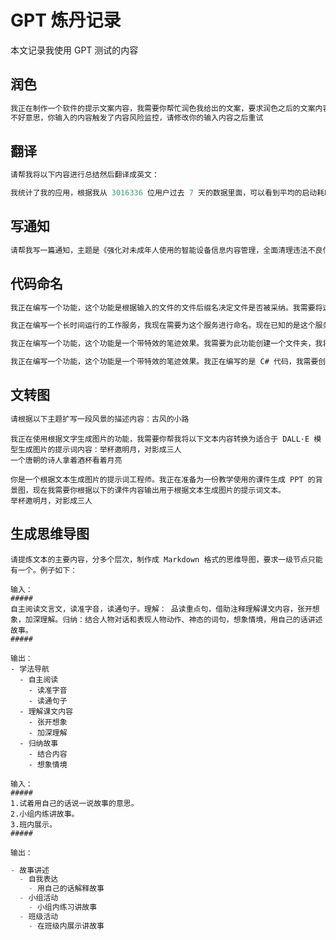 # GPT 炼丹记录

本文记录我使用 GPT 测试的内容

<!--more-->
<!-- CreateTime:2023/10/10 10:37:09 -->

<!-- 不发布 -->

## 润色

```csharp
我正在制作一个软件的提示文案内容，我需要你帮忙润色我给出的文案，要求润色之后的文案内容意思不变同时通俗易懂，且去掉口语化的表述。
不好意思，你输入的内容触发了内容风险监控，请修改你的输入内容之后重试
```


## 翻译

```csharp
请帮我将以下内容进行总结然后翻译成英文：

我统计了我的应用，根据我从 3016336 位用户过去 7 天的数据里面，可以看到平均的启动耗时是 2.7 秒。这里需要进一步说明的是我的应用是一个复杂的应用，启动过程是相当复杂的
```

## 写通知

```csharp
请帮我写一篇通知，主题是《强化对未成年人使用的智能设备信息内容管理，全面清理违法不良信息》
```

## 代码命名

```csharp
我正在编写一个功能，这个功能是根据输入的文件的文件后缀名决定文件是否被采纳。我需要将这个功能封装到一个继承 IFileImportFilter 接口的类型里面，我正在编写的是 C# 代码，我需要你给出这个类型的命名
```

```csharp
我正在编写一个长时间运行的工作服务，我现在需要为这个服务进行命名。现在已知的是这个服务是使用 C# 代码编写的，需要你给出符合 C# 的项目的命名空间命名规范的服务名
```

```csharp
我正在编写一个功能，这个功能是一个带特效的笔迹效果。我需要为此功能创建一个文件夹，我将在这个文件夹里面存放实现此功能的代码，我正在编写的是 C# 代码，我需要你给出这个文件夹的命名，请给出多个候选命名给我选择
```

```csharp
我正在编写一个功能，这个功能是一个带特效的笔迹效果。我正在编写的是 C# 代码，我需要创建一个带特效的笔迹元素，请为这个带特效的笔迹元素类型起一个类型名，请给出多个候选命名给我选择
```

## 文转图

```csharp
请根据以下主题扩写一段风景的描述内容：古风的小路
```

```
我正在使用根据文字生成图片的功能，我需要你帮我将以下文本内容转换为适合于 DALL·E 模型生成图片的提示词内容：举杯邀明月，对影成三人
一个唐朝的诗人拿着酒杯看着月亮
```

```
你是一个根据文本生成图片的提示词工程师。我正在准备为一份教学使用的课件生成 PPT 的背景图，现在我需要你根据以下的课件内容输出用于根据文本生成图片的提示词文本。
举杯邀明月，对影成三人
```

## 生成思维导图


```
请提炼文本的主要内容，分多个层次，制作成 Markdown 格式的思维导图，要求一级节点只能有一个。例子如下：

输入：
#####
自主阅读文言文，读准字音，读通句子。理解： 品读重点句，借助注释理解课文内容，张开想象，加深理解。归纳：结合人物对话和表现人物动作、神态的词句，想象情境，用自己的话讲述故事。
#####

输出：
- 学法导航
  - 自主阅读
    - 读准字音
    - 读通句子
  - 理解课文内容
    - 张开想象
    - 加深理解
  - 归纳故事
    - 结合内容
    - 想象情境

输入：
#####
1.试着用自己的话说一说故事的意思。
2.小组内练讲故事。
3.班内展示。
#####

输出：
```

```csharp
- 故事讲述
  - 自我表达
    - 用自己的话解释故事
  - 小组活动
    - 小组内练习讲故事
  - 班级活动
    - 在班级内展示讲故事
```